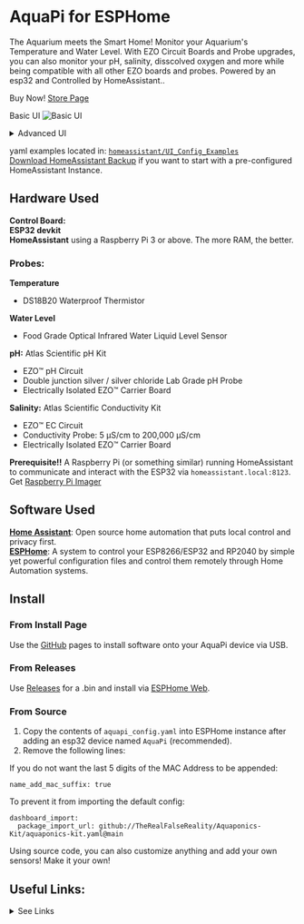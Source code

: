 # AquaPi for ESPHome

The Aquarium meets the Smart Home! Monitor your Aquarium's Temperature and Water Level. With EZO Circuit Boards and Probe upgrades, you can also monitor your pH, salinity, disscolved oxygen and more while being compatible with all other EZO boards and probes.
Powered by an esp32 and Controlled by HomeAssistant..

Buy Now!
[Store Page](https://www.capitalcityaquatics.com/store/p/aquapi)

Basic UI
![Basic UI](https://user-images.githubusercontent.com/106857076/236688799-8565d281-13e9-4a98-83ca-60933a509a5e.png)

<details>
<summary>Advanced UI</summary>

| ![Example UI1](https://user-images.githubusercontent.com/106857076/236688777-846e7a3d-2fd2-4e98-8f9c-48cfeec7d34c.png)  | ![Example UI2](https://user-images.githubusercontent.com/106857076/236688759-711f32b8-b182-4808-9adf-8385ac39ba29.png) |
| ------------- | ------------- |

</details>  

yaml examples located in: [`homeassistant/UI_Config_Examples`](https://github.com/TheRealFalseReality/AquaPi/tree/main/homeassistant/UI_Config_Examples)  
[Download HomeAssistant Backup](https://github.com/TheRealFalseReality/AquaPi/blob/68f6d65aedcf5aa9f6776524bb6e7cb93cf6ddd0/homeassistant/core_2023_4_6.tar) if you want to start with a pre-configured HomeAssistant Instance.

## Hardware Used
**Control Board:**  
**ESP32 devkit**  
**HomeAssistant** using a Raspberry Pi 3 or above. The more RAM, the better.  

### Probes:
**Temperature** 
  - DS18B20 Waterproof Thermistor  
  
**Water Level** 
  - Food Grade Optical Infrared Water Liquid Level Sensor  
  
**pH:** Atlas Scientific pH Kit  
  - EZO™ pH Circuit  
  - Double junction silver / silver chloride Lab Grade pH Probe
  - Electrically Isolated EZO™ Carrier Board

**Salinity:** Atlas Scientific Conductivity Kit  
  - EZO™ EC Circuit  
  - Conductivity Probe: 5 µS/cm to 200,000 µS/cm
  - Electrically Isolated EZO™ Carrier Board

**Prerequisite!!** A Raspberry Pi (or something similar) running HomeAssistant to communicate and interact with the ESP32 via `homeassistant.local:8123`.
Get [Raspberry Pi Imager](https://www.raspberrypi.com/software/)

## Software Used  
[**Home Assistant**](https://www.home-assistant.io/): Open source home automation that puts local control and privacy first.   
[**ESPHome**](https://esphome.io/): A system to control your ESP8266/ESP32 and RP2040 by simple yet powerful configuration files and control them remotely through Home Automation systems.

## Install
### From Install Page
Use the [GitHub](https://therealfalsereality.github.io/aquapi/) pages to install software onto your AquaPi device via USB.  
### From Releases
Use [Releases](https://github.com/TheRealFalseReality/aquapi/releases) for a .bin and install via [ESPHome Web](https://web.esphome.io/).  
### From Source
1. Copy the contents of `aquapi_config.yaml` into ESPHome instance after adding an esp32 device named `AquaPi` (recommended). 
2. Remove the following lines:

If you do not want the last 5 digits of the MAC Address to be appended:
```
name_add_mac_suffix: true
```
To prevent it from importing the default config:
```
dashboard_import:
  package_import_url: github://TheRealFalseReality/Aquaponics-Kit/aquaponics-kit.yaml@main
```
Using source code, you can also customize anything and add your own sensors! Make it your own!

## Useful Links:
<details>
<summary>See Links</summary>

[**HomeAssistant**](https://www.home-assistant.io/installation/)  
[**ESPHome**](https://esphome.io/)  
[**AtlasIoT Installation Guide**](https://files.atlas-scientific.com/How-to-install-Atlas-iot-software.pdf)  
[**EZO Raspberry Pi Sample Code**](https://files.atlas-scientific.com/pi_sample_code.pdf)   
[**EZO pH Circuit Datasheet**](https://files.atlas-scientific.com/pH_EZO_Datasheet.pdf)  
[**EZO EC Circuit Datasheet**](https://files.atlas-scientific.com/EC_EZO_Datasheet.pdf)  


</details>
